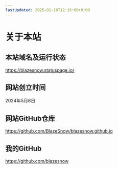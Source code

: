 ```yaml
---
lastUpdated: 2025-02-10T12:16:00+8:00
---
```


# 关于本站

## 本站域名及运行状态

<https://blazesnow.statuspage.io/>

## 网站创立时间

2024年5月8日

## 网站GitHub仓库

<https://github.com/BlazeSnow/blazesnow.github.io>

## 我的GitHub

<https://github.com/blazesnow>
